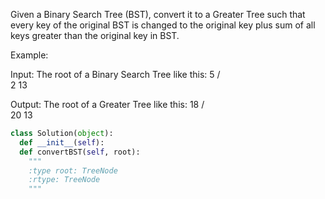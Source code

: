 Given a Binary Search Tree (BST), convert it to a Greater Tree such that every key of the original BST is changed to the original key plus sum of all keys greater than the original key in BST.


Example:

Input: The root of a Binary Search Tree like this:
              5
            /   \
           2     13

Output: The root of a Greater Tree like this:
             18
            /   \
          20     13




```python
class Solution(object):
  def __init__(self):
  def convertBST(self, root):
    """
    :type root: TreeNode
    :rtype: TreeNode
    """
```
